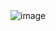 <!DOCTYPE html>
<html lang="en">
<head>
    <meta charset="UTF-8">
    <meta name="viewport" content="width=device-width, initial-scale=1.0">
    <title>Document</title>
</head>
<body>
    <img src="![image](https://github.com/user-attachments/assets/6986676c-7ef4-40dd-9a6b-27b829e621e8)
" alt="image">
</body>
</html>

